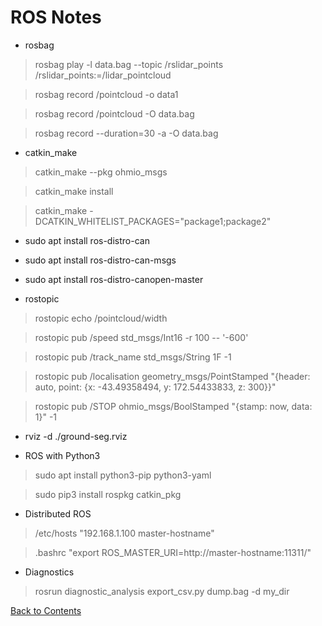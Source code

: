 # ROS Notes

* rosbag
> rosbag  play  -l  data.bag  --topic  /rslidar_points  /rslidar_points:=/lidar_pointcloud

> rosbag  record  /pointcloud  -o  data1

> rosbag  record  /pointcloud  -O  data.bag

> rosbag  record  --duration=30  -a  -O  data.bag

* catkin_make
> catkin_make  --pkg  ohmio_msgs

> catkin_make install

> catkin_make -DCATKIN_WHITELIST_PACKAGES="package1;package2"

* sudo  apt  install  ros-distro-can
* sudo  apt  install  ros-distro-can-msgs
* sudo  apt  install  ros-distro-canopen-master

* rostopic
> rostopic  echo  /pointcloud/width

> rostopic pub /speed std_msgs/Int16 -r 100 -- '-600'

> rostopic pub /track_name std_msgs/String 1F -1

> rostopic pub /localisation geometry_msgs/PointStamped "{header: auto, point: {x: -43.49358494, y: 172.54433833, z: 300}}"

> rostopic pub /STOP ohmio_msgs/BoolStamped "{stamp: now, data: 1}" -1

* rviz -d ./ground-seg.rviz

* ROS with Python3
> sudo apt install python3-pip python3-yaml

> sudo pip3 install rospkg catkin_pkg

* Distributed ROS
> /etc/hosts      "192.168.1.100 master-hostname"

> .bashrc         "export ROS_MASTER_URI=http://master-hostname:11311/"

* Diagnostics
> rosrun diagnostic_analysis export_csv.py dump.bag -d my_dir

[Back to Contents](../README.md)
